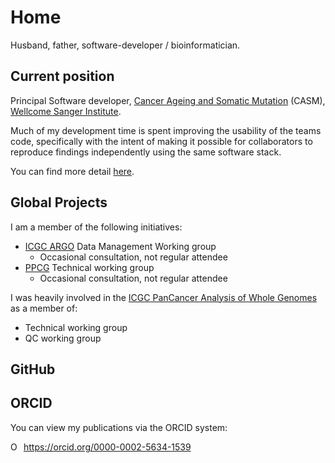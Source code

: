 # Home

Husband, father, software-developer / bioinformatician.

## Current position

Principal Software developer, [Cancer Ageing and Somatic Mutation][casm-url] (CASM), [Wellcome Sanger Institute][wsi-url].

Much of my development time is spent improving the usability of the teams code, specifically with the intent of making
it possible for collaborators to reproduce findings independently using the same software stack.

You can find more detail [here](./profile).

## Global Projects

I am a member of the following initiatives:

- [ICGC ARGO][argo-url] Data Management Working group
  - Occasional consultation, not regular attendee
- [PPCG][ppcg-url] Technical working group
  - Occasional consultation, not regular attendee

I was heavily involved in the [ICGC PanCancer Analysis of Whole Genomes][pcawg-url] as a member of:

- Technical working group
- QC working group

## GitHub

<div class="github-card" data-github="keiranmraine" data-width="400" data-height="150" data-theme="default"></div>
<script src="//cdn.jsdelivr.net/github-cards/latest/widget.js"></script>

## ORCID

You can view my publications via the ORCID system:

<div itemscope itemtype="https://schema.org/Person"><a itemprop="sameAs" content="https://orcid.org/0000-0002-5634-1539" href="https://orcid.org/0000-0002-5634-1539" target="orcid.widget" rel="me noopener noreferrer" style="vertical-align:top;"><img src="https://orcid.org/sites/default/files/images/orcid_16x16.png" style="width:1em;margin-right:.5em;" alt="ORCID iD icon">https://orcid.org/0000-0002-5634-1539</a></div>

<!-- references -->

[argo-url]: https://www.icgc-argo.org/
[casm-url]: http://www.sanger.ac.uk/science/programmes/cancer-genetics-and-genomics
[pcawg-url]: https://dcc.icgc.org/pcawg
[ppcg-url]: https://panprostate.org/
[wsi-url]: http://www.sanger.ac.uk/

